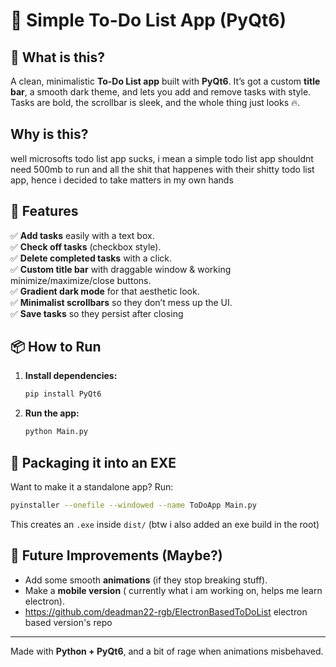 # 📝 Simple To-Do List App (PyQt6)

## 🚀 What is this?
A clean, minimalistic **To-Do List app** built with **PyQt6**. It’s got a custom **title bar**, a smooth dark theme, and lets you add and remove tasks with style. Tasks are bold, the scrollbar is sleek, and the whole thing just looks 🔥.

##  Why is this?
well microsofts todo list app sucks, i mean a simple todo list app shouldnt need 500mb to run and all the shit that happenes with their shitty todo list app, hence i decided to take matters in my own hands 


## 🎯 Features
✅ **Add tasks** easily with a text box.  
✅ **Check off tasks** (checkbox style).  
✅ **Delete completed tasks** with a click.  
✅ **Custom title bar** with draggable window & working minimize/maximize/close buttons.  
✅ **Gradient dark mode** for that aesthetic look.  
✅ **Minimalist scrollbars** so they don’t mess up the UI.  
✅ **Save tasks** so they persist after closing

## 📦 How to Run
1. **Install dependencies:**  
   ```sh
   pip install PyQt6
   ```
2. **Run the app:**  
   ```sh
   python Main.py
   ```
   
## 🎁 Packaging it into an EXE
Want to make it a standalone app? Run:
```sh
pyinstaller --onefile --windowed --name ToDoApp Main.py
```

This creates an `.exe` inside `dist/`
(btw i also added an exe build in the root)
## 🎯 Future Improvements (Maybe?)  
- Add some smooth **animations** (if they stop breaking stuff).  
- Make a **mobile version** ( currently what i am working on, helps me learn electron).
- https://github.com/deadman22-rgb/ElectronBasedToDoList electron based version's repo 

---
Made with **Python + PyQt6**, and a bit of rage when animations misbehaved. 


